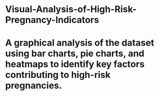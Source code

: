 # Visual-Analysis-of-High-Risk-Pregnancy-Indicators
# A graphical analysis of the dataset using bar charts, pie charts, and heatmaps to identify key factors contributing to high-risk pregnancies.
